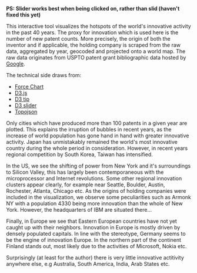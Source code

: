 **PS: Slider works best when being clicked on, rather than slid (haven't fixed this yet)**

This interactive tool visualizes the hotspots of the world's innovative activity in the past 40 years. The proxy for innovation which is used here is the number of new patent counts. More precisely, the origin of both the inventor and if applicable, the holding company is scraped from the raw data, aggregated by year, geocoded and projected onto a world map. 
The raw data originates from USPTO patent grant bibliographic data hosted by [Google](https://www.google.com/googlebooks/uspto-patents-grants-biblio.html).

The technical side draws from:
* [Force Chart](https://github.com/armollica/force-chart)
* [D3.js](https://d3js.org/)
* [D3 tip](https://github.com/Caged/d3-tip)
* [D3 slider](http://thematicmapping.org/playground/d3/d3.slider/)
* [Topojson](https://github.com/mbostock/topojson)

Only cities which have produced more than 100 patents in a given year are plotted. This explains the irruption of bubbles in recent years, as the increase of world population has gone hand in hand with greater innovative activity. Japan has unmistakably remained the world's most innovative country during the whole period in consideration. However, in recent years regional competition by South Korea, Taiwan has intensified.

In the US, we see the shifting of power from New York and it's surroundings to Silicon Valley, this has largely been contemporaneous with the microprocessor and Internet revolutions. Some other regional innovation clusters appear clearly, for example near Seattle, Boulder, Austin, Rochester, Atlanta, Chicago etc. As the origins of holding companies were included in the visualization, we observe some peculiarities such as Armonk NY with a population 4330 being more innovation than the whole of New York. However, the headquarters of IBM are situated there...

Finally, in Europe we see that Eastern European countries have not yet caught up with their neighbors. Innovation in Europe is mostly driven by densely populated capitals. In line with the stereotype, Germany seems to be the engine of innovation Europe. In the northern part of the continent Finland stands out, most likely due to the activities of Microsoft, Nokia etc. 

Surprisingly (at least for the author) there is very little innovative actitivity anywhere else, e.g Australia, South America, India, Arab States etc.